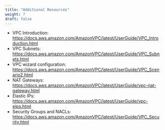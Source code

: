 ```yaml
---
title: "Additional Resources"
weight: 7
draft: false
---
```


* VPC Introduction: <https://docs.aws.amazon.com/AmazonVPC/latest/UserGuide/VPC_Introduction.html>
* VPC Subnets: <https://docs.aws.amazon.com/AmazonVPC/latest/UserGuide/VPC_Subnets.html>
* VPC wizard configuration: <https://docs.aws.amazon.com/AmazonVPC/latest/UserGuide/VPC_Scenario2.html>
* NAT Gateways: <https://docs.aws.amazon.com/AmazonVPC/latest/UserGuide/vpc-nat-gateway.html>
* Elastic IPs: <https://docs.aws.amazon.com/AmazonVPC/latest/UserGuide/vpc-eips.html>
* Security Groups and NACLs: <https://docs.aws.amazon.com/AmazonVPC/latest/UserGuide/VPC_Security.html>

